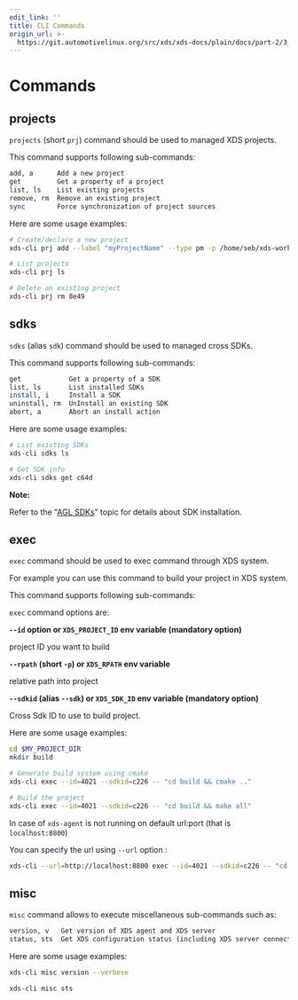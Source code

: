 ```yaml
---
edit_link: ''
title: CLI Commands
origin_url: >-
  https://git.automotivelinux.org/src/xds/xds-docs/plain/docs/part-2/3_xds-cli/3_commands.md?h=flounder
---
```


<!-- WARNING: This file is generated by fetch_docs.js using /home/boron/Documents/AGL/docs-webtemplate/site/_data/tocs/devguides/flounder/xds-docs-guides-flounder-devguides-book.yml -->

# Commands

## projects

`projects` (short `prj`) command should be used to managed XDS projects.

This command supports following sub-commands:

```bash
add, a      Add a new project
get         Get a property of a project
list, ls    List existing projects
remove, rm  Remove an existing project
sync        Force synchronization of project sources
```

Here are some usage examples:

```bash
# Create/declare a new project
xds-cli prj add --label "myProjectName" --type pm -p /home/seb/xds-workspace/myProject -sp /home/devel/xds-workspace/myProject

# List projects
xds-cli prj ls

# Delete an existing project
xds-cli prj rm 8e49
```

## sdks

`sdks` (alias `sdk`) command should be used to managed cross SDKs.

This command supports following sub-commands:

```bash
get            Get a property of a SDK
list, ls       List installed SDKs
install, i     Install a SDK
uninstall, rm  UnInstall an existing SDK
abort, a       Abort an install action
```

Here are some usage examples:

```bash
# List existing SDKs
xds-cli sdks ls

# Get SDK info
xds-cli sdks get c64d
```

<!-- section-note -->
**Note:**

Refer to the
"[AGL SDKs](../../part-1/install-sdk.html)"
topic for details about SDK installation.

<!-- end-section-note -->

## exec

`exec` command should be used to exec command through XDS system.

For example you can use this command to build your project in XDS system.

This command supports following sub-commands:

`exec` command options are:

**`--id` option or `XDS_PROJECT_ID` env variable (**mandatory option**)**

project ID you want to build

**`--rpath` (short `-p`) or `XDS_RPATH` env variable**

relative path into project

**`--sdkid` (alias `--sdk`) or `XDS_SDK_ID` env variable (**mandatory option**)**

Cross Sdk ID to use to build project.

Here are some usage examples:

```bash
cd $MY_PROJECT_DIR
mkdir build

# Generate build system using cmake
xds-cli exec --id=4021 --sdkid=c226 -- "cd build && cmake .."

# Build the project
xds-cli exec --id=4021 --sdkid=c226 -- "cd build && make all"
```

In case of `xds-agent` is not running on default url:port (that is `localhost:8800`)

You can specify the url using `--url` option :

```bash
xds-cli --url=http://localhost:8800 exec --id=4021 --sdkid=c226 -- "cd build && make all"
```

## misc

`misc` command allows to execute miscellaneous sub-commands such as:

```bash
version, v   Get version of XDS agent and XDS server
status, sts  Get XDS configuration status (including XDS server connection)
```

Here are some usage examples:

```bash
xds-cli misc version --verbose

xds-cli misc sts
```
